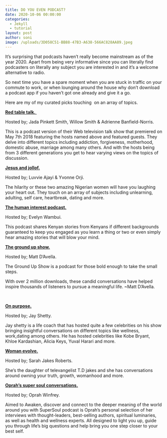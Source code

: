 ```yaml
---
title: DO YOU EVEN PODCAST?
date: 2020-10-06 00:00:00
categories:
  - Jekyll
  - tutorial
layout: post
author: soni
image: /uploads/3D058C51-BB88-47B3-A638-566AC828AA89.jpeg
---
```


It’s surprising that podcasts haven’t really become mainstream as of the year 2020. Apart from being very informative since you can literally find podcasters on literally any subject you are interested in and it’s a welcome alternative to radio.&nbsp;

So next time you have a spare moment when you are stuck in traffic on your commute to work, or when lounging around the house why don’t download a podcast app if you haven’t got one already and give it a go.

Here are my of my curated picks touching &nbsp;on an array of topics.

<u><b>Red table talk.</b>&nbsp;</u>

Hosted by; Jada Pinkett Smith, Willow Smith & Adrienne Banfield-Norris.&nbsp;

This is a podcast version of their Web television talk show that premiered on May 7th 2018 featuring the hosts named above and featured guests. They delve into different topics including addiction, forgiveness, motherhood, domestic abuse, marriage among many others. And with the hosts being from 3 different generations you get to hear varying views on the topics of discussion.

**<u>Jesus and jollof.</u>**

Hosted by; Luvvie Ajayi & Yvonne Orji.

The hilarity or these two amazing Nigerian women will have you laughing your heart out. They touch on an array of subjects including unlearning, adulting, self care, heartbreak, dating and more.&nbsp;

**<u>The human interest podcast.</u>**

Hosted by; Evelyn Wambui.

This podcast shares Kenyan stories from Kenyans if different backgrounds guaranteed to keep you engaged as you learn a thing or two or even simply hear amazing stories that will blow your mind.

**<u>The ground up show.</u>**

Hosted by; Matt D’Avella.&nbsp;

The Ground Up Show is a podcast for those bold enough to take the small steps.

With over 2 million downloads, these candid conversations have helped inspire thousands of listeners to pursue a meaningful life. ~Matt D’Avella.&nbsp;

&nbsp;

**<u>On purpose.</u>**

Hosted by; Jay Shetty.

Jay shetty is a life coach that has hosted quite a few celebrities on his show bringing insightful conversations on different topics like wellness, work,dating among others. He has hosted celebrities like Kobe Bryant, Khloe Kardashian, Alicia Keys, Yuval Harari and more.

**<u>Woman evolve.</u>**

Hosted by; Sarah Jakes Roberts.

She’s the daughter of televangelist T.D jakes and she has conversations around owning your truth, growth, womanhood and more.

**<u>Oprah&rsquo;s super soul conversations.</u>**

Hosted by; Oprah Winfrey.&nbsp;

Aimed to Awaken, discover and connect to the deeper meaning of the world around you with SuperSoul podcast is Oprah’s personal selection of her interviews with thought-leaders, best-selling authors, spiritual luminaries, as well as health and wellness experts. All designed to light you up, guide you through life’s big questions and help bring you one step closer to your best self.&nbsp;